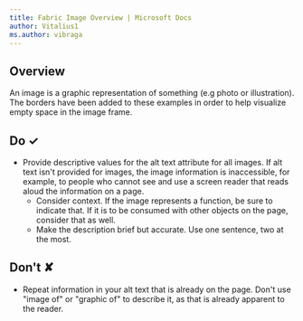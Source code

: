 ```yaml
---
title: Fabric Image Overview | Microsoft Docs
author: Vitalius1
ms.author: vibraga
---
```


## Overview
An image is a graphic representation of something (e.g photo or illustration). The borders have been added to these examples in order to help visualize empty space in the image frame.



## Do &#10003;
- Provide descriptive values for the alt text attribute for all images.
  If alt text isn&#39;t provided for images, the image information is inaccessible, for example, to people who cannot see and use a screen reader that reads aloud the information on a page.
  - Consider context. If the image represents a function, be sure to indicate that. If it is to be consumed with other objects on the page, consider that as well.
  - Make the description brief but accurate. Use one sentence, two at the most.


## Don't &#10008;
- Repeat information in your alt text that is already on the page. Don&#39;t use &quot;image of&quot; or &quot;graphic of&quot; to describe it, as that is already apparent to the reader.
